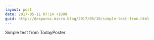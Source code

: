 ```yaml
---
layout: post
date: 2017-05-11 07:14 +1000
guid: http://desparoz.micro.blog/2017/05/10/simple-test-from.html
---
```

Simple test from TodayPoster
